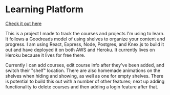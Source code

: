 # Learning Platform

[Check it out here](https://steve-learning.herokuapp.com/)

This is a project I made to track the courses and projects I'm using to learn. It follows a Goodreads model of using shelves to organize your content and progress. I am using React, Express, Node, Postgres, and Knex.js to build it out and have deployed it on both AWS and Heroku. It currently lives on Heroku because it lives for free there.

Currently I can add courses, edit course info after they've been added, and switch their "shelf" location. There are also homemade animations on the shelves when hiding and showing, as well as one for empty shelves. There is potential to build this out with a number of other features; next up adding functionality to delete courses and then adding a login feature after that.